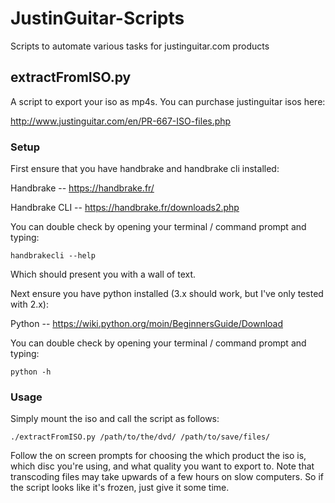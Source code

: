 # JustinGuitar-Scripts
Scripts to automate various tasks for justinguitar.com products

## extractFromISO.py

A script to export your iso as mp4s. You can purchase justinguitar isos here:

http://www.justinguitar.com/en/PR-667-ISO-files.php

### Setup
First ensure that you have handbrake and handbrake cli installed:

Handbrake -- https://handbrake.fr/ 

Handbrake CLI -- https://handbrake.fr/downloads2.php

You can double check by opening your terminal / command prompt and typing:

```
handbrakecli --help
```

Which should present you with a wall of text.

Next ensure you have python installed (3.x should work, but I've only tested with 2.x):

Python -- https://wiki.python.org/moin/BeginnersGuide/Download

You can double check by opening your terminal / command prompt and typing:

```
python -h
```

### Usage
Simply mount the iso and call the script as follows:

```
./extractFromISO.py /path/to/the/dvd/ /path/to/save/files/
```

Follow the on screen prompts for choosing the which product the iso is, which disc you're using, and what quality you want to export to. Note that transcoding files may take upwards of a few hours on slow computers. So if the script looks like it's frozen, just give it some time.
